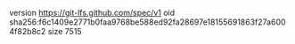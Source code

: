 version https://git-lfs.github.com/spec/v1
oid sha256:f6c1409e2771b0faa9768be588ed92fa28697e18155691863f27a6004f82b8c2
size 7515
